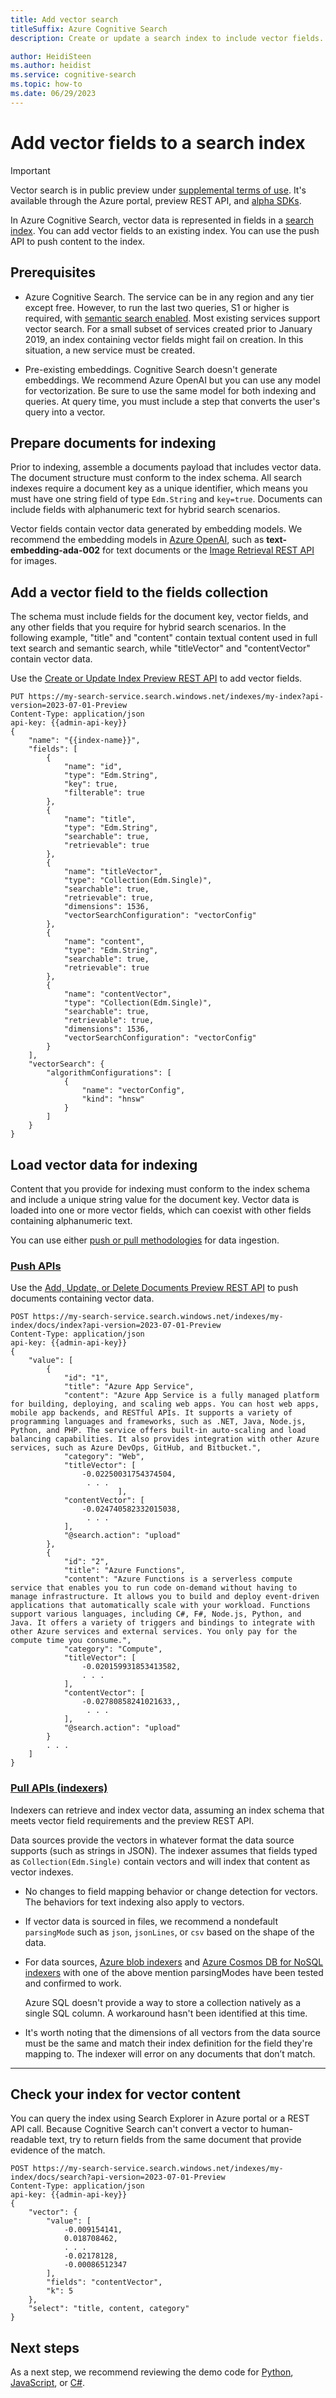 ```yaml
---
title: Add vector search
titleSuffix: Azure Cognitive Search
description: Create or update a search index to include vector fields.

author: HeidiSteen
ms.author: heidist
ms.service: cognitive-search
ms.topic: how-to
ms.date: 06/29/2023
---
```


# Add vector fields to a search index

> [!IMPORTANT]
> Vector search is in public preview under [supplemental terms of use](https://azure.microsoft.com/support/legal/preview-supplemental-terms/). It's available through the Azure portal, preview REST API, and [alpha SDKs](https://github.com/Azure/cognitive-search-vector-pr#readme).

In Azure Cognitive Search, vector data is represented in fields in a [search index](search-what-is-an-index.md). You can add vector fields to an existing index. You can use the push API to push content to the index.

## Prerequisites

+ Azure Cognitive Search. The service can be in any region and any tier except free. However, to run the last two queries, S1 or higher is required, with [semantic search enabled](semantic-search-overview.md#enable-semantic-search). Most existing services support vector search. For a small subset of services created prior to January 2019, an index containing vector fields might fail on creation. In this situation, a new service must be created.

+ Pre-existing embeddings. Cognitive Search doesn't generate embeddings. We recommend Azure OpenAI but you can use any model for vectorization. Be sure to use the same model for both indexing and queries. At query time, you must include a step that converts the user's query into a vector.

## Prepare documents for indexing

Prior to indexing, assemble a documents payload that includes vector data. The document structure must conform to the index schema. All search indexes require a document key as a unique identifier, which means you must have one string field of type `Edm.String` and `key=true`. Documents can include fields with alphanumeric text for hybrid search scenarios.

Vector fields contain vector data generated by embedding models. We recommend the embedding models in [Azure OpenAI](https://aka.ms/oai/access), such as **text-embedding-ada-002** for text documents or the [Image Retrieval REST API](/rest/api/computervision/2023-02-01-preview/image-retrieval/vectorize-image) for images.

## Add a vector field to the fields collection

The schema must include fields for the document key, vector fields, and any other fields that you require for hybrid search scenarios. In the following example, "title" and "content" contain textual content used in full text search and semantic search, while "titleVector" and "contentVector" contain vector data.

Use the [Create or Update Index Preview REST API](/rest/api/searchservice/preview-api/create-or-update-index) to add vector fields.

```http
PUT https://my-search-service.search.windows.net/indexes/my-index?api-version=2023-07-01-Preview
Content-Type: application/json
api-key: {{admin-api-key}}
{
    "name": "{{index-name}}",
    "fields": [
        {
            "name": "id",
            "type": "Edm.String",
            "key": true,
            "filterable": true
        },
        {
            "name": "title",
            "type": "Edm.String",
            "searchable": true,
            "retrievable": true
        },
        {
            "name": "titleVector",
            "type": "Collection(Edm.Single)",
            "searchable": true,
            "retrievable": true,
            "dimensions": 1536,
            "vectorSearchConfiguration": "vectorConfig"
        },
        {
            "name": "content",
            "type": "Edm.String",
            "searchable": true,
            "retrievable": true
        },
        {
            "name": "contentVector",
            "type": "Collection(Edm.Single)",
            "searchable": true,
            "retrievable": true,
            "dimensions": 1536,
            "vectorSearchConfiguration": "vectorConfig"
        }
    ],
    "vectorSearch": {
        "algorithmConfigurations": [
            {
                "name": "vectorConfig",
                "kind": "hnsw"
            }
        ]
    }
}
```

## Load vector data for indexing

Content that you provide for indexing must conform to the index schema and include a unique string value for the document key. Vector data is loaded into one or more vector fields, which can coexist with other fields containing alphanumeric text.

You can use either [push or pull methodologies](search-what-is-data-import.md) for data ingestion.

### [**Push APIs**](#tab/push)

Use the [Add, Update, or Delete Documents Preview REST API]((/rest/api/searchservice/preview-api/addupdate-or-delete)) to push documents containing vector data.

```http
POST https://my-search-service.search.windows.net/indexes/my-index/docs/index?api-version=2023-07-01-Preview
Content-Type: application/json
api-key: {{admin-api-key}}
{
    "value": [
        {
            "id": "1",
            "title": "Azure App Service",
            "content": "Azure App Service is a fully managed platform for building, deploying, and scaling web apps. You can host web apps, mobile app backends, and RESTful APIs. It supports a variety of programming languages and frameworks, such as .NET, Java, Node.js, Python, and PHP. The service offers built-in auto-scaling and load balancing capabilities. It also provides integration with other Azure services, such as Azure DevOps, GitHub, and Bitbucket.",
            "category": "Web",
            "titleVector": [
                -0.02250031754374504,
                 . . . 
                        ],
            "contentVector": [
                -0.024740582332015038,
                 . . .
            ],
            "@search.action": "upload"
        },
        {
            "id": "2",
            "title": "Azure Functions",
            "content": "Azure Functions is a serverless compute service that enables you to run code on-demand without having to manage infrastructure. It allows you to build and deploy event-driven applications that automatically scale with your workload. Functions support various languages, including C#, F#, Node.js, Python, and Java. It offers a variety of triggers and bindings to integrate with other Azure services and external services. You only pay for the compute time you consume.",
            "category": "Compute",
            "titleVector": [
                -0.020159931853413582,
                . . .
            ],
            "contentVector": [
                -0.02780858241021633,,
                 . . .
            ],
            "@search.action": "upload"
        }
        . . .
    ]
}
```

### [**Pull APIs (indexers)**](#tab/pull)

Indexers can retrieve and index vector data, assuming an index schema that meets vector field requirements and the preview REST API.

Data sources provide the vectors in whatever format the data source supports (such as strings in JSON). The indexer assumes that fields typed as `Collection(Edm.Single)` contain vectors and will index that content as vector indexes.

+ No changes to field mapping behavior or change detection for vectors. The behaviors for text indexing also apply to vectors.

+ If vector data is sourced in files, we recommend a nondefault `parsingMode` such as `json`, `jsonLines`, or `csv` based on the shape of the data. 

+ For data sources, [Azure blob indexers](search-howto-indexing-azure-blob-storage.md) and [Azure Cosmos DB for NoSQL indexers](search-howto-index-cosmosdb.md) with one of the above mention parsingModes have been tested and confirmed to work. 

  Azure SQL doesn't provide a way to store a collection natively as a single SQL column. A workaround hasn't been identified at this time.

+ It's worth noting that the dimensions of all vectors from the data source must be the same and match their index definition for the field they're mapping to. The indexer will error on any documents that don’t match.

---

## Check your index for vector content

You can query the index using Search Explorer in Azure portal or a REST API call. Because Cognitive Search can't convert a vector to human-readable text, try to return fields from the same document that provide evidence of the match.

```http
POST https://my-search-service.search.windows.net/indexes/my-index/docs/search?api-version=2023-07-01-Preview
Content-Type: application/json
api-key: {{admin-api-key}}
{
    "vector": {
        "value": [
            -0.009154141,
            0.018708462,
            . . . 
            -0.02178128,
            -0.00086512347
        ],
        "fields": "contentVector",
        "k": 5
    },
    "select": "title, content, category"
}
```

## Next steps

As a next step, we recommend reviewing the demo code for [Python](https://github.com/Azure/cognitive-search-vector-pr/tree/main/demo-python), [JavaScript](https://github.com/Azure/cognitive-search-vector-pr/tree/main/demo-javascript), or [C#](https://github.com/Azure/cognitive-search-vector-pr/tree/main/demo-dotnet).